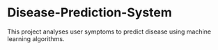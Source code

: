 # Disease-Prediction-System
This project analyses user symptoms to predict disease using machine learning algorithms.
